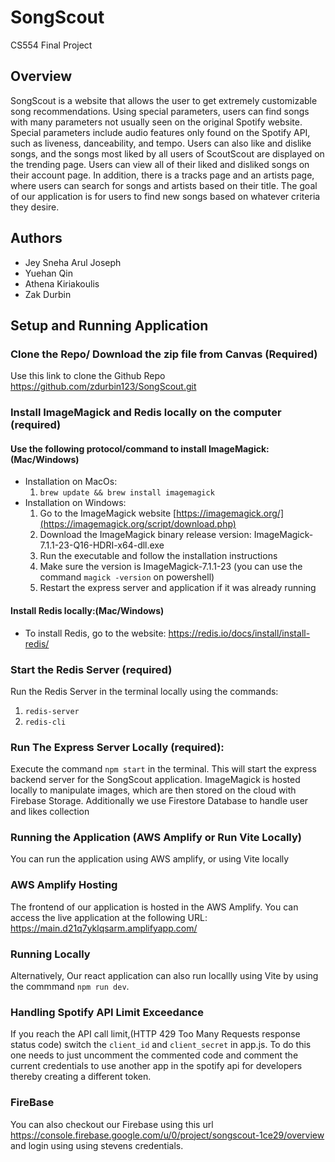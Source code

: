 # SongScout
CS554 Final Project

## Overview
SongScout is a website that allows the user to get extremely customizable song recommendations. Using special parameters, users can find songs with many parameters not usually seen on the original Spotify website. Special parameters include audio features only found on the Spotify API, such as liveness, danceability, and tempo. Users can also like and dislike songs, and the songs most liked by all users of ScoutScout are displayed on the trending page. Users can view all of their liked and disliked songs on their account page. In addition, there is a tracks page and an artists page, where users can search for songs and artists based on their title. The goal of our application is for users to find new songs based on whatever criteria they desire. 

## Authors
-  Jey Sneha Arul Joseph
-  Yuehan Qin
-  Athena Kiriakoulis
-  Zak Durbin

## Setup and Running Application
### Clone the Repo/ Download the zip file from Canvas (Required)
Use this link to clone the Github Repo https://github.com/zdurbin123/SongScout.git
### Install ImageMagick and Redis locally on the computer (required)
#### Use the following protocol/command to install ImageMagick:(Mac/Windows)
- Installation on MacOs:
  1. `brew update && brew install imagemagick`
- Installation on Windows:
  1. Go to the ImageMagick website [https://imagemagick.org/](https://imagemagick.org/script/download.php)
  2. Download the ImageMagick binary release version: ImageMagick-7.1.1-23-Q16-HDRI-x64-dll.exe
  3. Run the executable and follow the installation instructions
  4. Make sure the version is ImageMagick-7.1.1-23 (you can use the command `magick -version` on powershell)
  5. Restart the express server and application if it was already running
     
#### Install Redis locally:(Mac/Windows)
- To install Redis, go to the website: https://redis.io/docs/install/install-redis/
### Start the Redis Server (required)
Run the Redis Server in the terminal locally using the commands: 
1. `redis-server`
2. `redis-cli`
### Run The Express Server Locally (required):
Execute the command `npm start` in the terminal. This will start the express backend server for the SongScout application. ImageMagick is hosted locally to manipulate images, which are then stored on the cloud with Firebase Storage. Additionally we use Firestore Database to handle user and likes collection

### Running the Application (AWS Amplify or Run Vite Locally)
You can run the application using AWS amplify, or using Vite locally

### AWS Amplify Hosting
The frontend of our application is hosted in the AWS Amplify. You can access the live application at the following URL: https://main.d21q7yklqsarm.amplifyapp.com/
### Running Locally
Alternatively, Our react application can also run locallly using Vite by using the commmand `npm run dev`. 
### Handling Spotify API Limit Exceedance
If you reach the API call limit,(HTTP 429 Too Many Requests response status code) switch the `client_id` and `client_secret` in app.js. To do this one needs to just uncomment the commented code and comment the current credentials to use another app in the spotify api for developers thereby creating a different token.
### FireBase 
You can also checkout our Firebase using this url https://console.firebase.google.com/u/0/project/songscout-1ce29/overview and login using using stevens credentials.
